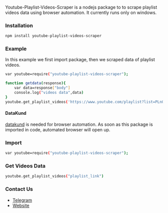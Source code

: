 Youtube-Playlist-Videos-Scraper is a nodejs package to to scrape playlist videos data using browser automation. 
It currently runs only on windows.

### Installation

```sh
npm install youtube-playlist-videos-scraper
```

### Example
In this example we first import package, then we scraped data of playlist videos.
```sh
var youtube=require("youtube-playlist-videos-scraper");

function getdata(response){
	var data=response["body"]
	console.log("videos data",data)
}
youtube.get_playlist_videos('https://www.youtube.com/playlist?list=PLnOC9rlyvdSkWQt5YqEsVJKzrsvfnid_-',getdata)

```

#### DataKund
[datakund](https://www.npmjs.com/package/datakund) is needed for browser automation. As soon as this package is imported in code, automated browser will open up.


### Import
```sh
var youtube=require("youtube-playlist-videos-scraper");
```

### Get Videos Data
```sh
youtube.get_playlist_videos("playlist_link")
```

### Contact Us
* [Telegram](https://t.me/datakund)
* [Website](https://datakund.com)

